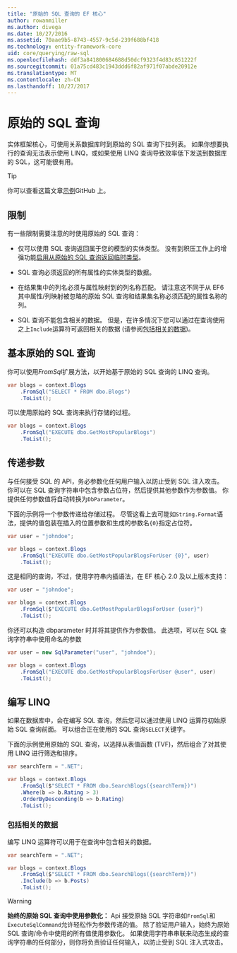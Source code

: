 ```yaml
---
title: "原始的 SQL 查询的 EF 核心"
author: rowanmiller
ms.author: divega
ms.date: 10/27/2016
ms.assetid: 70aae9b5-8743-4557-9c5d-239f688bf418
ms.technology: entity-framework-core
uid: core/querying/raw-sql
ms.openlocfilehash: ddf3a841800684688d50dcf9323f4d83c851222f
ms.sourcegitcommit: 01a75cd483c1943ddd6f82af971f07abde20912e
ms.translationtype: MT
ms.contentlocale: zh-CN
ms.lasthandoff: 10/27/2017
---
```

# <a name="raw-sql-queries"></a>原始的 SQL 查询

实体框架核心，可使用关系数据库时到原始的 SQL 查询下拉列表。 如果你想要执行的查询无法表示使用 LINQ，或如果使用 LINQ 查询导致效率低下发送到数据库的 SQL，这可能很有用。

> [!TIP]  
> 你可以查看这篇文章[示例](https://github.com/aspnet/EntityFramework.Docs/tree/master/samples/core/Querying)GitHub 上。

## <a name="limitations"></a>限制

有一些限制需要注意的时使用原始的 SQL 查询：
* 仅可以使用 SQL 查询返回属于您的模型的实体类型。 没有到积压工作上的增强功能[启用从原始的 SQL 查询返回临时类型](https://github.com/aspnet/EntityFramework/issues/1862)。

* SQL 查询必须返回的所有属性的实体类型的数据。

* 在结果集中的列名必须与属性映射到的列名称匹配。 请注意这不同于从 EF6 其中属性/列映射被忽略的原始 SQL 查询和结果集名称必须匹配的属性名称的列。

* SQL 查询不能包含相关的数据。 但是，在许多情况下您可以通过在查询使用之上`Include`运算符可返回相关的数据 (请参阅[包括相关的数据](#including-related-data))。

## <a name="basic-raw-sql-queries"></a>基本原始的 SQL 查询

你可以使用*FromSql*扩展方法，以开始基于原始的 SQL 查询的 LINQ 查询。

<!-- [!code-csharp[Main](samples/core/Querying/Querying/RawSQL/Sample.cs)] -->
``` csharp
var blogs = context.Blogs
    .FromSql("SELECT * FROM dbo.Blogs")
    .ToList();
```

可以使用原始的 SQL 查询来执行存储的过程。

<!-- [!code-csharp[Main](samples/core/Querying/Querying/RawSQL/Sample.cs)] -->
``` csharp
var blogs = context.Blogs
    .FromSql("EXECUTE dbo.GetMostPopularBlogs")
    .ToList();
```

## <a name="passing-parameters"></a>传递参数

与任何接受 SQL 的 API，务必参数化任何用户输入以防止受到 SQL 注入攻击。 你可以在 SQL 查询字符串中包含参数占位符，然后提供其他参数作为参数值。 你提供任何参数值将自动转换为`DbParameter`。

下面的示例将一个参数传递给存储过程。 尽管这看上去可能如`String.Format`语法，提供的值包装在插入的位置参数和生成的参数名`{0}`指定占位符。

<!-- [!code-csharp[Main](samples/core/Querying/Querying/RawSQL/Sample.cs)] -->
``` csharp
var user = "johndoe";

var blogs = context.Blogs
    .FromSql("EXECUTE dbo.GetMostPopularBlogsForUser {0}", user)
    .ToList();
```

这是相同的查询，不过，使用字符串内插语法，在 EF 核心 2.0 及以上版本支持：

<!-- [!code-csharp[Main](samples/core/Querying/Querying/RawSQL/Sample.cs)] -->
``` csharp
var user = "johndoe";

var blogs = context.Blogs
    .FromSql($"EXECUTE dbo.GetMostPopularBlogsForUser {user}")
    .ToList();
```

你还可以构造 dbparameter 时并将其提供作为参数值。 此选项，可以在 SQL 查询字符串中使用命名的参数

<!-- [!code-csharp[Main](samples/core/Querying/Querying/RawSQL/Sample.cs)] -->
``` csharp
var user = new SqlParameter("user", "johndoe");

var blogs = context.Blogs
    .FromSql("EXECUTE dbo.GetMostPopularBlogsForUser @user", user)
    .ToList();
```

## <a name="composing-with-linq"></a>编写 LINQ

如果在数据库中，会在编写 SQL 查询，然后您可以通过使用 LINQ 运算符初始原始 SQL 查询前面。 可以组合正在使用的 SQL 查询`SELECT`关键字。

下面的示例使用原始的 SQL 查询，以选择从表值函数 (TVF)，然后组合了对其使用 LINQ 进行筛选和排序。

<!-- [!code-csharp[Main](samples/core/Querying/Querying/RawSQL/Sample.cs)] -->
``` csharp
var searchTerm = ".NET";

var blogs = context.Blogs
    .FromSql($"SELECT * FROM dbo.SearchBlogs({searchTerm})")
    .Where(b => b.Rating > 3)
    .OrderByDescending(b => b.Rating)
    .ToList();
```

### <a name="including-related-data"></a>包括相关的数据

编写 LINQ 运算符可以用于在查询中包含相关的数据。

<!-- [!code-csharp[Main](samples/core/Querying/Querying/RawSQL/Sample.cs)] -->
``` csharp
var searchTerm = ".NET";

var blogs = context.Blogs
    .FromSql($"SELECT * FROM dbo.SearchBlogs({searchTerm})")
    .Include(b => b.Posts)
    .ToList();
```

> [!WARNING]  
> **始终的原始 SQL 查询中使用参数化：** Api 接受原始 SQL 字符串如`FromSql`和`ExecuteSqlCommand`允许轻松作为参数传递的值。 除了验证用户输入，始终为原始 SQL 查询/命令中使用的所有值使用参数化。 如果使用字符串串联来动态生成的查询字符串的任何部分，则你将负责验证任何输入，以防止受到 SQL 注入式攻击。
